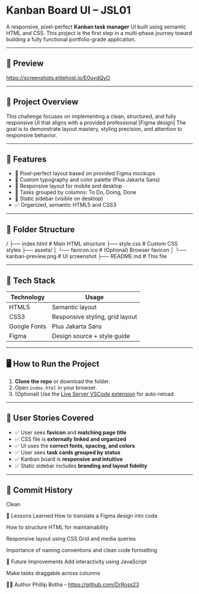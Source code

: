 # Kanban Board UI – JSL01

A responsive, pixel-perfect **Kanban task manager** UI built using semantic HTML and CSS. This project is the first step in a multi-phase journey toward building a fully functional portfolio-grade application.

---

## 📸 Preview

https://screenshots.elitehost.io/E0uvdQyO

---

## 🧠 Project Overview

This challenge focuses on implementing a clean, structured, and fully responsive UI that aligns with a provided professional [Figma design] 
The goal is to demonstrate layout mastery, styling precision, and attention to responsive behavior.

---

## 🚀 Features

- 🎯 Pixel-perfect layout based on provided Figma mockups
- 🎨 Custom typography and color palette (Plus Jakarta Sans)
- 📱 Responsive layout for mobile and desktop
- 📌 Tasks grouped by columns: To Do, Doing, Done
- 🧱 Static sidebar (visible on desktop)
- ✅ Organized, semantic HTML5 and CSS3

---

## 📁 Folder Structure
/
├── index.html # Main HTML structure
├── style.css # Custom CSS styles
├── assets/
│ └── favicon.ico # (Optional) Browser favicon
│ └── kanban-preview.png # UI screenshot
├── README.md # This file


---

## 🧰 Tech Stack

| Technology | Usage                          |
|------------|---------------------------------|
| HTML5      | Semantic layout                 |
| CSS3       | Responsive styling, grid layout |
| Google Fonts | Plus Jakarta Sans             |
| Figma      | Design source + style guide     |

---

## 🖥 How to Run the Project

1. **Clone the repo** or download the folder.
2. Open `index.html` in your browser.
3. (Optional) Use the [Live Server VSCode extension](https://marketplace.visualstudio.com/items?itemName=ritwickdey.LiveServer) for auto-reload.

---

## 🧪 User Stories Covered

- ✅ User sees **favicon** and **matching page title**
- ✅ CSS file is **externally linked and organized**
- ✅ UI uses the **correct fonts, spacing, and colors**
- ✅ User sees **task cards grouped by status**
- ✅ Kanban board is **responsive and intuitive**
- ✅ Static sidebar includes **branding and layout fidelity**

---

## 💬 Commit History 

Clean

📌 Lessons Learned
How to translate a Figma design into code

How to structure HTML for maintainability

Responsive layout using CSS Grid and media queries

Importance of naming conventions and clean code formatting

🧹 Future Improvements
 Add interactivity using JavaScript

 Make tasks draggable across columns

👨‍💻 Author
Phillip Botha – https://github.com/DrRoss23